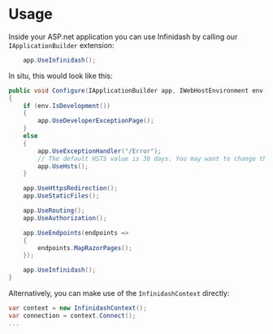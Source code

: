 # Usage

Inside your ASP.net application you can use Infinidash by calling our `IApplicationBuilder` extension:

```cs
    app.UseInfinidash();
```

In situ, this would look like this:

```cs
public void Configure(IApplicationBuilder app, IWebHostEnvironment env)
{
    if (env.IsDevelopment())
    {
        app.UseDeveloperExceptionPage();
    }
    else
    {
        app.UseExceptionHandler("/Error");
        // The default HSTS value is 30 days. You may want to change this for production scenarios, see https://aka.ms/aspnetcore-hsts.
        app.UseHsts();
    }

    app.UseHttpsRedirection();
    app.UseStaticFiles();

    app.UseRouting();
    app.UseAuthorization();

    app.UseEndpoints(endpoints =>
    {
        endpoints.MapRazorPages();
    });

    app.UseInfinidash();
}
```

Alternatively, you can make use of the `InfinidashContext` directly:

```cs
var context = new InfinidashContext();
var connection = context.Connect();
...
```